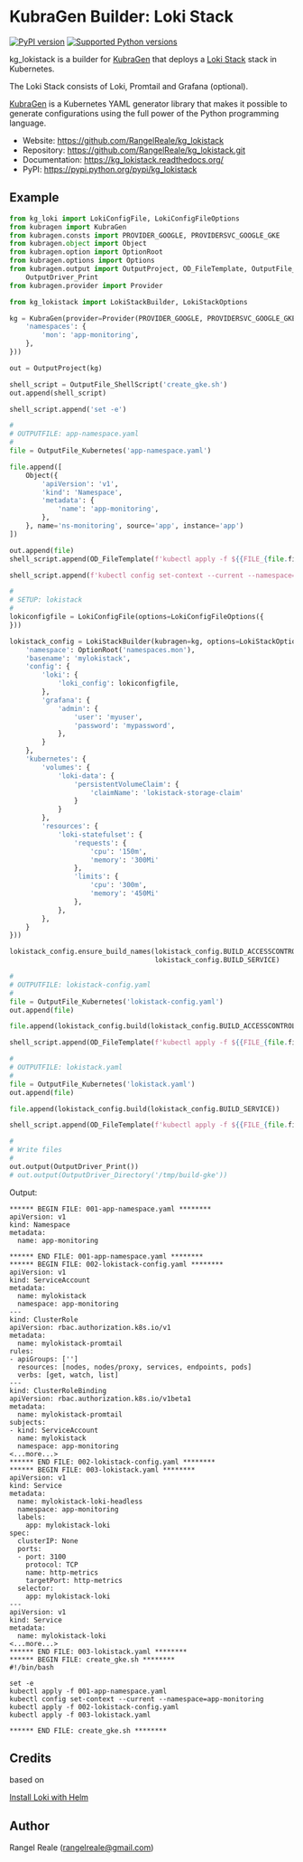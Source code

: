 # KubraGen Builder: Loki Stack

[![PyPI version](https://img.shields.io/pypi/v/kg_lokistack.svg)](https://pypi.python.org/pypi/kg_lokistack/)
[![Supported Python versions](https://img.shields.io/pypi/pyversions/kg_lokistack.svg)](https://pypi.python.org/pypi/kg_lokistack/)

kg_lokistack is a builder for [KubraGen](https://github.com/RangelReale/kubragen) that deploys 
a [Loki Stack](https://grafana.com/oss/loki/) stack in Kubernetes.

The Loki Stack consists of Loki, Promtail and Grafana (optional).

[KubraGen](https://github.com/RangelReale/kubragen) is a Kubernetes YAML generator library that makes it possible to generate
configurations using the full power of the Python programming language.

* Website: https://github.com/RangelReale/kg_lokistack
* Repository: https://github.com/RangelReale/kg_lokistack.git
* Documentation: https://kg_lokistack.readthedocs.org/
* PyPI: https://pypi.python.org/pypi/kg_lokistack

## Example

```python
from kg_loki import LokiConfigFile, LokiConfigFileOptions
from kubragen import KubraGen
from kubragen.consts import PROVIDER_GOOGLE, PROVIDERSVC_GOOGLE_GKE
from kubragen.object import Object
from kubragen.option import OptionRoot
from kubragen.options import Options
from kubragen.output import OutputProject, OD_FileTemplate, OutputFile_ShellScript, OutputFile_Kubernetes, \
    OutputDriver_Print
from kubragen.provider import Provider

from kg_lokistack import LokiStackBuilder, LokiStackOptions

kg = KubraGen(provider=Provider(PROVIDER_GOOGLE, PROVIDERSVC_GOOGLE_GKE), options=Options({
    'namespaces': {
        'mon': 'app-monitoring',
    },
}))

out = OutputProject(kg)

shell_script = OutputFile_ShellScript('create_gke.sh')
out.append(shell_script)

shell_script.append('set -e')

#
# OUTPUTFILE: app-namespace.yaml
#
file = OutputFile_Kubernetes('app-namespace.yaml')

file.append([
    Object({
        'apiVersion': 'v1',
        'kind': 'Namespace',
        'metadata': {
            'name': 'app-monitoring',
        },
    }, name='ns-monitoring', source='app', instance='app')
])

out.append(file)
shell_script.append(OD_FileTemplate(f'kubectl apply -f ${{FILE_{file.fileid}}}'))

shell_script.append(f'kubectl config set-context --current --namespace=app-monitoring')

#
# SETUP: lokistack
#
lokiconfigfile = LokiConfigFile(options=LokiConfigFileOptions({
}))

lokistack_config = LokiStackBuilder(kubragen=kg, options=LokiStackOptions({
    'namespace': OptionRoot('namespaces.mon'),
    'basename': 'mylokistack',
    'config': {
        'loki': {
            'loki_config': lokiconfigfile,
        },
        'grafana': {
            'admin': {
                'user': 'myuser',
                'password': 'mypassword',
            },
        }
    },
    'kubernetes': {
        'volumes': {
            'loki-data': {
                'persistentVolumeClaim': {
                    'claimName': 'lokistack-storage-claim'
                }
            }
        },
        'resources': {
            'loki-statefulset': {
                'requests': {
                    'cpu': '150m',
                    'memory': '300Mi'
                },
                'limits': {
                    'cpu': '300m',
                    'memory': '450Mi'
                },
            },
        },
    }
}))

lokistack_config.ensure_build_names(lokistack_config.BUILD_ACCESSCONTROL, lokistack_config.BUILD_CONFIG,
                                    lokistack_config.BUILD_SERVICE)

#
# OUTPUTFILE: lokistack-config.yaml
#
file = OutputFile_Kubernetes('lokistack-config.yaml')
out.append(file)

file.append(lokistack_config.build(lokistack_config.BUILD_ACCESSCONTROL, lokistack_config.BUILD_CONFIG))

shell_script.append(OD_FileTemplate(f'kubectl apply -f ${{FILE_{file.fileid}}}'))

#
# OUTPUTFILE: lokistack.yaml
#
file = OutputFile_Kubernetes('lokistack.yaml')
out.append(file)

file.append(lokistack_config.build(lokistack_config.BUILD_SERVICE))

shell_script.append(OD_FileTemplate(f'kubectl apply -f ${{FILE_{file.fileid}}}'))

#
# Write files
#
out.output(OutputDriver_Print())
# out.output(OutputDriver_Directory('/tmp/build-gke'))
```

Output:

```text
****** BEGIN FILE: 001-app-namespace.yaml ********
apiVersion: v1
kind: Namespace
metadata:
  name: app-monitoring

****** END FILE: 001-app-namespace.yaml ********
****** BEGIN FILE: 002-lokistack-config.yaml ********
apiVersion: v1
kind: ServiceAccount
metadata:
  name: mylokistack
  namespace: app-monitoring
---
kind: ClusterRole
apiVersion: rbac.authorization.k8s.io/v1
metadata:
  name: mylokistack-promtail
rules:
- apiGroups: ['']
  resources: [nodes, nodes/proxy, services, endpoints, pods]
  verbs: [get, watch, list]
---
kind: ClusterRoleBinding
apiVersion: rbac.authorization.k8s.io/v1beta1
metadata:
  name: mylokistack-promtail
subjects:
- kind: ServiceAccount
  name: mylokistack
  namespace: app-monitoring
<...more...>
****** END FILE: 002-lokistack-config.yaml ********
****** BEGIN FILE: 003-lokistack.yaml ********
apiVersion: v1
kind: Service
metadata:
  name: mylokistack-loki-headless
  namespace: app-monitoring
  labels:
    app: mylokistack-loki
spec:
  clusterIP: None
  ports:
  - port: 3100
    protocol: TCP
    name: http-metrics
    targetPort: http-metrics
  selector:
    app: mylokistack-loki
---
apiVersion: v1
kind: Service
metadata:
  name: mylokistack-loki
<...more...>
****** END FILE: 003-lokistack.yaml ********
****** BEGIN FILE: create_gke.sh ********
#!/bin/bash

set -e
kubectl apply -f 001-app-namespace.yaml
kubectl config set-context --current --namespace=app-monitoring
kubectl apply -f 002-lokistack-config.yaml
kubectl apply -f 003-lokistack.yaml

****** END FILE: create_gke.sh ********
```

## Credits

based on

[Install Loki with Helm](https://grafana.com/docs/loki/latest/installation/helm/)

## Author

Rangel Reale (rangelreale@gmail.com)
